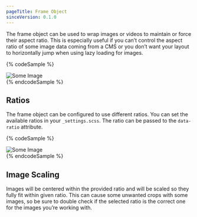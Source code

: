 ```yaml
---
pageTitle: Frame Object
sinceVersion: 0.1.0
---
```


The frame object can be used to wrap images or videos to maintain or force their
aspect ratio. This is especially useful if you can’t control the aspect ratio of
some image data coming from a CMS or you don’t want your layout to horizontally
jump when using lazy loading for images.

{% codeSample %}
<div class="o-frame">
  <img src="https://source.unsplash.com/random/1600x900" alt="Some Image" />
</div>
{% endcodeSample %}

## Ratios
The frame object can be configured to use different ratios. You can set the
available ratios in your `_settings.scss`. The ratio can be passed to the
`data-ratio` attribute.

{% codeSample %}
<div class="o-frame" data-ratio="1:1">
  <img src="https://source.unsplash.com/random/1600x900" alt="Some Image" />
</div>
{% endcodeSample %}

## Image Scaling
Images will be centered within the provided ratio and will be scaled so they
fully fit within given ratio. This can cause some unwanted crops with some
images, so be sure to double check if the selected ratio is the correct one for
the images you’re working with.
